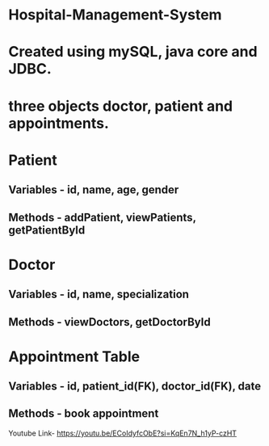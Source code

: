 # Hospital-Management-System
# Created using mySQL, java core and JDBC.
# three objects doctor, patient and appointments.
# Patient
## Variables - id, name, age, gender
## Methods -  addPatient, viewPatients, getPatientById
# Doctor
## Variables - id, name, specialization
## Methods - viewDoctors, getDoctorById
# Appointment Table
## Variables - id, patient_id(FK), doctor_id(FK), date
## Methods - book appointment

Youtube Link-  https://youtu.be/ECoIdyfcObE?si=KqEn7N_h1yP-czHT
